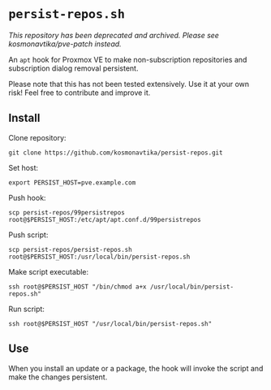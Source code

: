 # `persist-repos.sh`

*This repository has been deprecated and archived. Please see kosmonavtika/pve-patch instead.*

An `apt` hook for Proxmox VE to make non-subscription repositories and subscription dialog removal persistent.

Please note that this has not been tested extensively. Use it at your own risk! Feel free to contribute and improve it.

## Install

Clone repository:

```
git clone https://github.com/kosmonavtika/persist-repos.git
```

Set host: 

```
export PERSIST_HOST=pve.example.com
```

Push hook:

```
scp persist-repos/99persistrepos root@$PERSIST_HOST:/etc/apt/apt.conf.d/99persistrepos
```

Push script:

```
scp persist-repos/persist-repos.sh root@$PERSIST_HOST:/usr/local/bin/persist-repos.sh
```

Make script executable:

```
ssh root@$PERSIST_HOST "/bin/chmod a+x /usr/local/bin/persist-repos.sh"
```

Run script:

```
ssh root@$PERSIST_HOST "/usr/local/bin/persist-repos.sh"
```

## Use

When you install an update or a package, the hook will invoke the script and make the changes persistent.
